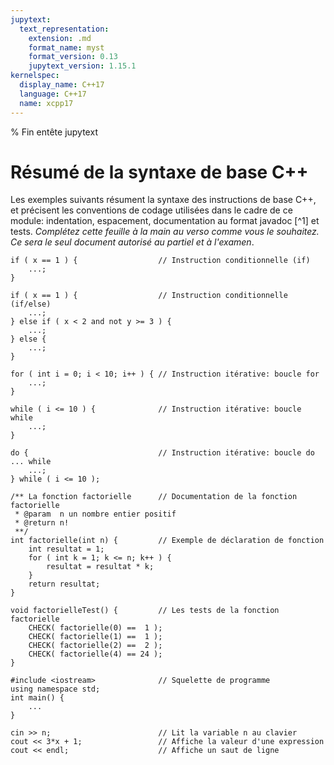 ```yaml
---
jupytext:
  text_representation:
    extension: .md
    format_name: myst
    format_version: 0.13
    jupytext_version: 1.15.1
kernelspec:
  display_name: C++17
  language: C++17
  name: xcpp17
---
```


% Fin entête jupytext
# Résumé de la syntaxe de base C++

Les exemples suivants résument la syntaxe des instructions de base
C++, et précisent les conventions de codage utilisées dans le cadre de
ce module: indentation, espacement, documentation au format javadoc
[^1]
et tests. *Complétez cette feuille à la main au verso comme vous le
souhaitez. Ce sera le seul document autorisé au partiel et à l'examen*.

[^2]: Pour plus de détails sur javadoc, voir par exemple
    <http://fr.openclassrooms.com/informatique/cours/presentation-de-la-javadoc/les-tags-javadoc-1>

```
if ( x == 1 ) {                  // Instruction conditionnelle (if)
    ...;
}
```
```
if ( x == 1 ) {                  // Instruction conditionnelle (if/else)
    ...;
} else if ( x < 2 and not y >= 3 ) {
    ...;
} else {
    ...;
}
```
```
for ( int i = 0; i < 10; i++ ) { // Instruction itérative: boucle for
    ...;
}
```
```
while ( i <= 10 ) {              // Instruction itérative: boucle while
    ...;
}
```
```
do {                             // Instruction itérative: boucle do ... while
    ...;
} while ( i <= 10 );
```
```
/** La fonction factorielle      // Documentation de la fonction factorielle
 * @param  n un nombre entier positif
 * @return n!
 **/
int factorielle(int n) {         // Exemple de déclaration de fonction
    int resultat = 1;
    for ( int k = 1; k <= n; k++ ) {
        resultat = resultat * k;
    }
    return resultat;
}
```
```
void factorielleTest() {         // Les tests de la fonction factorielle
    CHECK( factorielle(0) ==  1 );
    CHECK( factorielle(1) ==  1 );
    CHECK( factorielle(2) ==  2 );
    CHECK( factorielle(4) == 24 );
}
```
```
#include <iostream>              // Squelette de programme
using namespace std;
int main() {
    ...
}
```
```
cin >> n;                        // Lit la variable n au clavier
cout << 3*x + 1;                 // Affiche la valeur d'une expression
cout << endl;                    // Affiche un saut de ligne
```
